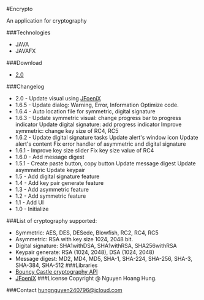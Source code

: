 #Encrypto

An application for cryptography

###Technologies
- JAVA
- JAVAFX

###Download
- [2.0](https://github.com/hungnguyen2407/Encrypto/raw/master/build/Encrypto-2.0.jar)

###Changelog
- 2.0 - Update visual using [JFoeniX](http://www.jfoenix.com)
- 1.6.5 - Update dialog: Warning, Error, Information
          Optimize code.
- 1.6.4 - Auto location file for symmetric, digital signature
- 1.6.3 - Update symmetric visual: change progress bar to progress indicator
          Update digital signature: add progress indicator
          Improve symmetric: change key size of RC4, RC5
- 1.6.2 - Update digital signature tasks
          Update alert's window icon
          Update alert's content
          Fix error handler of asymmetric and digital signature
- 1.6.1 - Improve key size slider
          Fix key size value of RC4
- 1.6.0 - Add message digest
- 1.5.1 - Create paste button, copy button
          Update message digest
          Update asymmetric
          Update keypair
- 1.5 - Add digital signature feature
- 1.4 - Add key pair generate feature
- 1.3 - Add asymmetric feature
- 1.2 - Add symmetric feature
- 1.1 - Add UI
- 1.0 - Initialize

###List of cryptography supported:
- Symmetric: AES, DES, DESede, Blowfish, RC2, RC4, RC5
- Asymmetric: RSA with key size 1024, 2048 bit.
- Digital signature: SHA1withDSA, SHA1withRSA, SHA256withRSA
- Keypair generate: RSA (1024, 2048), DSA (1024, 2048)
- Message digest: MD2, MD4, MD5, SHA-1, SHA-224, SHA-256, SHA-3, SHA-384, SHA-512
###Libraries
- [Bouncy Castle cryptography API](https://www.bouncycastle.org/java.html)
- [JFoeniX](http://www.jfoenix.com)
###License
Copyright @ Nguyen Hoang Hung.

###Contact
[hungnguyen240796@icloud.com](mailto:hungnguyen240796@icloud.com)

